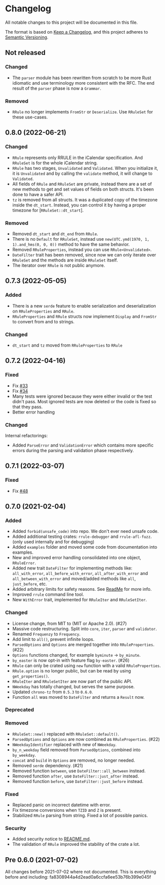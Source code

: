 # Changelog
All notable changes to this project will be documented in this file.

The format is based on [Keep a Changelog](https://keepachangelog.com/en/1.0.0/),
and this project adheres to [Semantic Versioning](https://semver.org/spec/v2.0.0.html).

## Not released

### Changed

- The `parser` module has been rewritten from scratch to be more Rust idiomatic and use terminology more consistent with the RFC. The end result of the `parser` phase is now a `Grammar`.

### Removed

- `RRule` no longer implements `FromStr` or `Deserialize`. Use `RRuleSet` for these use-cases.

## 0.8.0 (2022-06-21)

### Changed

- `RRule` represents only RRULE in the iCalendar specification. And `RRuleSet` is for the whole iCalendar string.
- `RRule` has two stages, `Unvalidated` and `Validated`. When you initialize it, it is `Unvalidated` and by calling the `validate` method, it will change to `Validated`.
- All fields of `RRule` and `RRuleSet` are private, instead there are a set of new methods to get and set values of fields on both structs. It's been done to have a safer API.
- `tz` is removed from all structs. It was a duplicated copy of the timezone inside the `dt_start`. Instead, you can control it by having a proper timezone for [`RRuleSet::dt_start`].

### Removed

- Removed `dt_start` and `dt_end` from `RRule`.
- There is no `Default` for `RRuleSet`, instead use `new(UTC.ymd(1970, 1, 1).and_hms(0, 0, 0))` method to have the same behavior.
- Removed `RRuleProperties`, instead you can use `RRule<Unvalidated>`.
- `DateFilter` trait has been removed, since now we can only iterate over `RRuleSet` and the methods are inside `RRuleSet` itself.
- The iterator over `RRule` is not public anymore.

## 0.7.3 (2022-05-05)

### Added

- There is a new `serde` feature to enable serialization and deserialization on `RRuleProperties` and `RRule`.
- `RRuleProperties` and `RRule` structs now implement `Display` and `FromStr` to convert from and to strings.

### Changed

- `dt_start` and `tz` moved from `RRuleProperties` to `RRule`
 
## 0.7.2 (2022-04-16)

### Fixed

- Fix [#33](https://github.com/fmeringdal/rust-rrule/issues/33)
- Fix [#34](https://github.com/fmeringdal/rust-rrule/issues/34)
- Many tests were ignored because they were either invalid or the test didn't pass. Most ignored tests are now deleted or the code is fixed so that they pass.
- Better error handling

### Changed

Internal refactorings:

- Added `ParseError` and `ValidationError` which contains more specific errors during the parsing and validation phase respectively.

## 0.7.1 (2022-03-07)

### Fixed

- Fix [#48](https://github.com/fmeringdal/rust-rrule/issues/48)

## 0.7.0 (2021-02-04)

### Added

- Added `forbid(unsafe_code)` into repo. We don't ever need unsafe code.
- Added additional testing crates: `rrule-debugger` and `rrule-afl-fuzz`.
  (only used internally and for debugging)
- Added `examples` folder and moved some code from documentation into examples.
- New and improved error handling consolidated into one object, `RRuleError`.
- Added new trait `DateFilter` for implementing methods like:
  `all_with_error`, `all_before_with_error`, `all_after_with_error` and `all_between_with_error` and moved/added methods like `all`, `just_before`, etc.
- Added arbitrary limits for safety reasons.
  See [ReadMe](README.md#validation_limits) for more info.
- Improved `rrule` command line tool.
- New `WithError` trait, implemented for `RRuleIter` and `RRuleSetIter`.

### Changed

- License change, from MIT to (MIT or Apache 2.0). (#27)
- Massive code restructuring. Split into `core`, `iter`, `parser` and `validator`.
- Renamed `Frequenzy` to `Frequency`.
- Add limit to `all()`, prevent infinite loops.
- `ParsedOptions` and `Options` are merged together into `RRuleProperties`. (#22)
- `Options` functions changed, for example `byminute` -> `by_minute`.
- `by_easter` is now opt-in with feature flag `by-easter`. (#26)
- `RRule` can only be crated using `new` function with a valid `RRuleProperties`.
- `RRule.option` is no longer public, but can be read by using `get_properties()`.
- `RRuleIter` and `RRuleSetIter` are now part of the public API.
- `NWeekday` has totally changed, but serves the same purpose.
- Updated `chrono-tz` from `0.5.3` to `0.6.0`.
- Function `all` was moved to `DateFilter` and returns a `Result` now.

### Deprecated

### Removed

- `RRuleSet::new()` replaced with `RRuleSet::default()`.
- `ParsedOptions` and `Options` are now combined as `RRuleProperties`. (#22)
- `NWeekdayIdentifier` replaced with new of `NWeekday`.
- `by_n_weekday` field removed from `ParsedOptions`, combined into `by_weekday`.
- `concat` and `build` in `Options` are removed, no longer needed.
- Removed `serde` dependency. (#21)
- Removed function `between`, use `DateFilter::all_between` instead.
- Removed function `after`, use `DateFilter::just_after` instead.
- Removed function `before`, use `DateFilter::just_before` instead.

### Fixed

- Replaced panic on incorrect datetime with error.
- Fix timezone conversions when `TZID` and `Z` is present.
- Stabilized `RRule` parsing from string. Fixed a lot of possible panics.

### Security

- Added security notice to [README.md](README.md).
- The validation of `RRule` improved the stability of the crate a lot.

## Pre 0.6.0 (2021-07-02)

All changes before 2021-07-02 where not documented.
This is everything before and including: fa8308944a4d2ead0a6ccfa6ee53b76b399e045f
